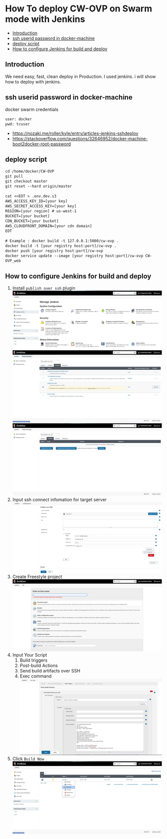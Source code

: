# How To deploy CW-OVP on Swarm mode with Jenkins
* [Introduction](#Introduction)
* [ssh userid password in docker-machine](#ssh-userid-password-in-docker-machine)
* [deploy script](#deploy-script)
* [How to configure Jenkins for build and deploy](#How-to-configure-Jenkins-for-build-and-deploy)

## Introduction
We need easy, fast, clean deploy in Production.
I used jenkins. i will show how to deploy with jenkins.

## ssh userid password in docker-machine
docker swarm credentials
```
user: docker
pwd: tcuser
```
- https://nozaki.me/roller/kyle/entry/articles-jenkins-sshdeploy
- https://stackoverflow.com/questions/32646952/docker-machine-boot2docker-root-password

## deploy script

```
cd /home/docker/CW-OVP
git pull
git checkout master
git reset --hard origin/master

cat <<EOT > .env.dev.s3
AWS_ACCESS_KEY_ID=[your key]
AWS_SECRET_ACCESS_KEY=[your key]
REGION=[your region] # us-west-1
BUCKET=[your bucket]
CDN_BUCKET=[your bucket]
AWS_CLOUDFRONT_DOMAIN=[your cdn domain]
EOT

# Example : docker build -t 127.0.0.1:5000/cw-ovp .
docker build -t [your registry host:port]/cw-ovp . 
docker push [your registry host:port]/cw-ovp
docker service update --image [your registry host:port]/cw-ovp CW-OVP_web
```

## How to configure Jenkins for build and deploy
1. Install ```publish over ssh``` plugin
    ![jenkins-1-0.png](/screenshot/jenkins-1-0.png)
    ![jenkins-1-0.png](/screenshot/jenkins-1-1.png)
    ![jenkins-1-0.png](/screenshot/jenkins-1-2.png)
2. Input ssh connect infomation for target server
    ![jenkins-1-0.png](/screenshot/jenkins-1-3.png)
3. Create Freestyle project
    ![jenkins-1-0.png](/screenshot/jenkins-2-1.png)
4. Input Your Script
    1. Build triggers
    2. Post-build Actions  
    3. Send build artifacts over SSH
    4. Exec command
    ![jenkins-1-0.png](/screenshot/jenkins-2-2.png)
5. Click ```Build Now```
    ![jenkins-1-0.png](/screenshot/jenkins-3.png)